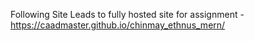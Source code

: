 Following Site Leads to fully hosted site for assignment - https://caadmaster.github.io/chinmay_ethnus_mern/
